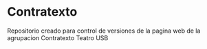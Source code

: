 Contratexto
===========

Repositorio creado para control de versiones de la pagina web de la agrupacion Contratexto Teatro USB

